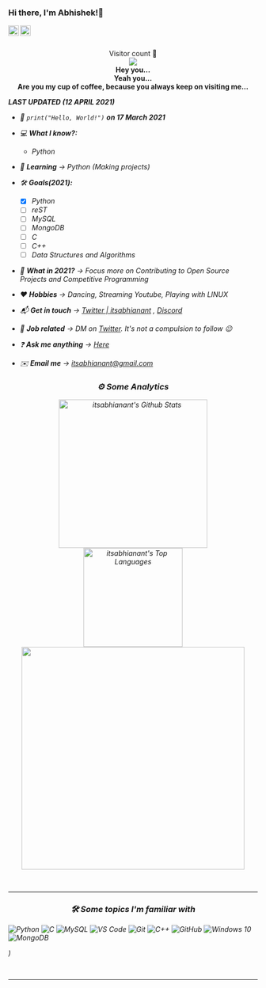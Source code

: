 ### Hi there, I'm Abhishek!👋

<a href="https://twitter.com/itsabhianant">
  <img align="left" alt="Abhishek Anant Singh | Twitter" width="21px" src="https://raw.githubusercontent.com/anuraghazra/anuraghazra/master/assets/twitter.svg" />
<a href="https://discord.com/channels/827242340661592146/827242343601274892">
  <img align="left" alt="Abhishek Anant Singh | Discord" width="21px" src="https://www.vectorlogo.zone/logos/discordapp/discordapp-icon.svg" />
</a>

<br />
<br />

<p align="center"> 
  Visitor count 👀<br>
  <img src="https://profile-counter.glitch.me/itsabhianant/count.svg" /><br>
  
  <b>
  Hey you...<br>
  Yeah you...<br>
  Are you my cup of coffee, because you always keep on visiting me...</b>
  <i>
</p>

***LAST UPDATED (12 APRIL 2021)***

- 🍰 ```
      print("Hello, World!")
      ```
      **on 17 March 2021**
      
- 💻 **What I know?:**
   - *Python*
   
- 🎒 **Learning** -> *Python* (Making projects)
- 🛠️ **Goals(2021):** 

   - [x] *Python*
   - [ ] *reST*
   - [ ] *MySQL*
   - [ ] *MongoDB*
   - [ ] *C*
   - [ ] *C++*
   - [ ] *Data Structures and Algorithms*
              
- 🔭 **What in 2021?** -> Focus more on *Contributing to Open Source Projects* and *Competitive Programming*
- ❤️ **Hobbies** -> *Dancing*, *Streaming Youtube*, *Playing with LINUX*
- 📬 **Get in touch** -> [Twitter | itsabhianant](https://twitter.com/itsabhianant) , [Discord](https://discord.com/channels/827242340661592146/827242343601274892)
- 💼 **Job related** -> DM on [Twitter](https://twitter.com/itsabhianant). It's not a compulsion to follow 😉
- ❓  **Ask me anything** -> [Here](https://github.com/itsabhianant/itsabhianant/discussions/categories/q-a)
- ✉️ **Email me** -> itsabhianant@gmail.com

<h3 align="center">⚙️  Some Analytics</h3>

<p align="center">
<img src="https://github-readme-stats.vercel.app/api?username=itsabhianant&include_all_commits=true&count_private=true&show_icons=true&line_height=33&theme=cobalt" alt="itsabhianant's Github Stats" height="300"/><br>
<img src="https://github-readme-stats.vercel.app/api/top-langs/?username=itsabhianant&layout=compact&count_private=true&langs_count=8&hide=jupyter%20notebook&theme=cobalt" alt="itsabhianant's Top Languages" height="200"/>
<img src="https://wakatime.com/share/@itsabhianant/d6fdca98-f1ee-49e3-a208-19aea4c55dfa.svg?&theme=radical" height ="450">

  

</p>



<br>
<hr>

<h3 align="center">🛠 Some topics I'm familiar with</h3>


<div style="max-width:68rem;">

![Python](https://www.vectorlogo.zone/logos/python/python-horizontal.svg)
![C](https://img.shields.io/badge/c%20-%2300599C.svg?&style=for-the-badge&logo=c&logoColor=white)
![MySQL](https://www.vectorlogo.zone/logos/mysql/mysql-horizontal.svg)
![VS Code](https://img.shields.io/badge/-VS%20Code-007ACC?style=for-the-badge&logo=visual-studio-code&logoColor=ffffff)
![Git](https://www.vectorlogo.zone/logos/git-scm/git-scm-ar21.svg)
![C++](https://img.shields.io/badge/c++%20-%2300599C.svg?&style=for-the-badge&logo=c%2B%2B&ogoColor=white)
![GitHub](https://www.vectorlogo.zone/logos/github/github-ar21.svg)
![Windows 10](https://img.shields.io/badge/Windows-0078D6?style=for-the-badge&logo=windows&logoColor=white)
![MongoDB](https://www.vectorlogo.zone/logos/mongodb/mongodb-ar21.svg)

)




</div>

<br>

<hr>
